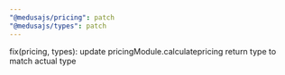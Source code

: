 ```yaml
---
"@medusajs/pricing": patch
"@medusajs/types": patch
---
```


fix(pricing, types): update pricingModule.calculatepricing return type to match actual type
